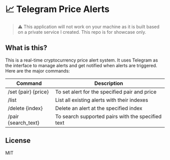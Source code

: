# 📈 Telegram Price Alerts

> ⚠️ This application will not work on your machine as it is built based on a private service 
> I created. This repo is for showcase only.

## What is this?
This is a real-time cryptocurrency price alert system. It uses Telegram as the interface to manage alerts 
and get notified when alerts are triggered. Here are the major commands:

| Command | Description |
| ------- | ------------|
| /set {pair} {price} | To set alert for the specified pair and price |
| /list | List all existing alerts with their indexes |
| /delete {index} | Delete an alert at the specified index |
| /pair {search_text} | To search supported pairs with the specified text |

## License

MIT
